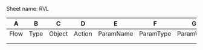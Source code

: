 Sheet name: RVL

| A    | B    | C      | D      | E         | F         | G          | H   | I   | J   | K   |
| ---- | ---- | ------ | ------ | --------- | --------- | ---------- | --- | --- | --- | --- |
| Flow | Type | Object | Action | ParamName | ParamType | ParamValue | H   | I   | J   | K   |
|      |      |        |        |           |           |            |     |     |     |     |
|      |      |        |        |           |           |            |     |     |     |     |